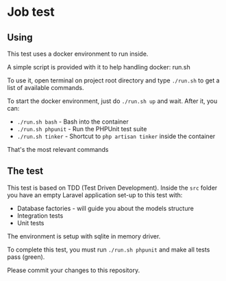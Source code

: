 # Job test

## Using

This test uses a docker environment to run inside. 

A simple script is provided with it to help handling docker: run.sh

To use it, open terminal on project root directory and type `./run.sh` to get a list of available commands.

To start the docker environment,
just do `./run.sh up` and wait. After it, you can:

* `./run.sh bash` - Bash into the container
* `./run.sh phpunit` - Run the PHPUnit test suite
* `./run.sh tinker` - Shortcut to `php artisan tinker` inside the container

That's the most relevant commands

## The test

This test is based on TDD (Test Driven Development). Inside the `src` folder you
have an empty Laravel application set-up to this test with:

* Database factories - will guide you about the models structure
* Integration tests
* Unit tests

The environment is setup with sqlite in memory driver.

To complete this test, you must run `./run.sh phpunit` and make all tests pass (green).

Please commit your changes to this repository.
